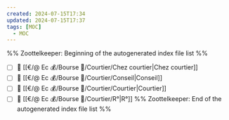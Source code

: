 ```yaml
---
created: 2024-07-15T17:34
updated: 2024-07-15T17:37
tags: [MOC]
  - MOC
---
```

%% Zoottelkeeper: Beginning of the autogenerated index file list  %%
- [ ] 📄 [[€/@ Ec 💰/Bourse 👛/Courtier/Chez courtier|Chez courtier]]
- [ ] 📄 [[€/@ Ec 💰/Bourse 👛/Courtier/Conseil|Conseil]]
- [ ] 📄 [[€/@ Ec 💰/Bourse 👛/Courtier/Courtier|Courtier]]
- [ ] 📄 [[€/@ Ec 💰/Bourse 👛/Courtier/R°|R°]]
%% Zoottelkeeper: End of the autogenerated index file list  %%
